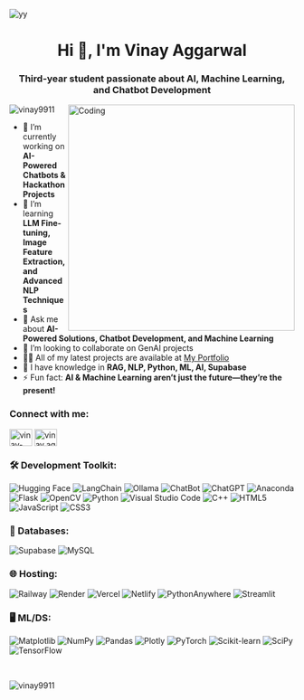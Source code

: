![yy](https://github.com/user-attachments/assets/c5836719-0f02-4de3-a027-f8f2d625a555)
<h1 align="center">Hi 👋, I'm Vinay Aggarwal</h1>  
<h3 align="center">Third-year student passionate about AI, Machine Learning, and Chatbot Development</h3>  
<img align="right" alt="Coding" width="400" src="https://user-images.githubusercontent.com/75851313/151668395-5591532b-28da-46a6-9476-7c9694bcb60e.gif">  

<p align="left"> <img src="https://komarev.com/ghpvc/?username=vinay9911&label=Profile%20views&color=0e75b6&style=flat" alt="vinay9911" /> </p>  

- 🔭 I’m currently working on **AI-Powered Chatbots & Hackathon Projects**  
- 🌱 I’m learning **LLM Fine-tuning, Image Feature Extraction, and Advanced NLP Techniques**  
- 💬 Ask me about **AI-Powered Solutions, Chatbot Development, and Machine Learning**  
- 👯 I’m looking to collaborate on GenAI projects  
- 👨‍💻 All of my latest projects are available at [My Portfolio](https://vinay-aggarwal.netlify.app/)  
- 🧠 I have knowledge in **RAG, NLP, Python, ML, AI, Supabase**  
- ⚡ Fun fact: **AI & Machine Learning aren’t just the future—they’re the present!**

<h3 align="left">Connect with me:</h3>  
<p align="left">  
<a href="https://www.linkedin.com/in/vinay-aggarwal1/" target="blank"><img align="center" src="https://raw.githubusercontent.com/rahuldkjain/github-profile-readme-generator/master/src/images/icons/Social/linked-in-alt.svg" alt="vinay-aggarwal1" height="30" width="40" /></a>  
<a href="https://www.instagram.com/vinay.aggarwal010/" target="blank"><img align="center" src="https://raw.githubusercontent.com/rahuldkjain/github-profile-readme-generator/master/src/images/icons/Social/instagram.svg" alt="vinay.aggarwal010" height="30" width="40" /></a>  
</p>  

<h3 align="left">🛠️ Development Toolkit:</h3>  
<p align="left">  
<img src="https://img.shields.io/badge/-HuggingFace-FDEE21?style=for-the-badge&logo=HuggingFace&logoColor=black" alt="Hugging Face" />
<img src="https://img.shields.io/badge/langchain-1C3C3C?style=for-the-badge&logo=langchain&logoColor=white" alt="LangChain" />
<img src="https://img.shields.io/badge/Ollama-000000.svg?style=for-the-badge&logo=Ollama&logoColor=white" alt="Ollama" />
<img src="https://img.shields.io/badge/ChatBot-0066FF.svg?style=for-the-badge&logo=ChatBot&logoColor=white" alt="ChatBot" />
<img src="https://img.shields.io/badge/chatGPT-74aa9c?style=for-the-badge&logo=openai&logoColor=white" alt="ChatGPT" /> 
<img src="https://img.shields.io/badge/Anaconda-%2344A833.svg?style=for-the-badge&logo=anaconda&logoColor=white" alt="Anaconda"/>  
<img src="https://img.shields.io/badge/flask-%23000.svg?style=for-the-badge&logo=flask&logoColor=white" alt="Flask"/>  
<img src="https://img.shields.io/badge/opencv-%23white.svg?style=for-the-badge&logo=opencv&logoColor=white" alt="OpenCV"/>  
<img src="https://img.shields.io/badge/python-3670A0?style=for-the-badge&logo=python&logoColor=ffdd54" alt="Python"/>  
<img src="https://img.shields.io/badge/Visual%20Studio%20Code-0078d7.svg?style=for-the-badge&logo=visual-studio-code&logoColor=white" alt="Visual Studio Code"/> 
<img src="https://img.shields.io/badge/c++-%2300599C.svg?style=for-the-badge&logo=c%2B%2B&logoColor=white" alt="C++"/>  
<img src="https://img.shields.io/badge/html5-%23E34F26.svg?style=for-the-badge&logo=html5&logoColor=white" alt="HTML5"/>  
<img src="https://img.shields.io/badge/javascript-%23323330.svg?style=for-the-badge&logo=javascript&logoColor=%23F7DF1E" alt="JavaScript"/>  
<img src="https://img.shields.io/badge/css3-%231572B6.svg?style=for-the-badge&logo=css3&logoColor=white" alt="CSS3"/> 
</p>

<h3 align="left">💾 Databases:</h3>  
<p align="left"> 
<img src="https://img.shields.io/badge/Supabase-3ECF8E?style=for-the-badge&logo=supabase&logoColor=white" alt="Supabase"/>
<img src="https://img.shields.io/badge/mysql-4479A1.svg?style=for-the-badge&logo=mysql&logoColor=white" alt="MySQL"/>    
</p>

<h3 align="left">🌐 Hosting:</h3>  
<p align="left">  
<img src="https://a11ybadges.com/badge?logo=railway" alt="Railway" />
<img src="https://img.shields.io/badge/Render-%46E3B7.svg?style=for-the-badge&logo=render&logoColor=white" alt="Render"/>  
<img src="https://img.shields.io/badge/vercel-%23000000.svg?style=for-the-badge&logo=vercel&logoColor=white" alt="Vercel"/>  
<img src="https://img.shields.io/badge/netlify-%23000000.svg?style=for-the-badge&logo=netlify&logoColor=#00C7B7" alt="Netlify"/>  
<img src="https://img.shields.io/badge/pythonanywhere-%232F9FD7.svg?style=for-the-badge&logo=pythonanywhere&logoColor=151515" alt="PythonAnywhere"/>
<img src="https://a11ybadges.com/badge?logo=streamlit" alt="Streamlit" />
</p>  

<h3 align="left">🖥️ ML/DS:</h3>  
<p align="left">  
<img src="https://img.shields.io/badge/Matplotlib-%23ffffff.svg?style=for-the-badge&logo=Matplotlib&logoColor=black" alt="Matplotlib"/>  
<img src="https://img.shields.io/badge/numpy-%23013243.svg?style=for-the-badge&logo=numpy&logoColor=white" alt="NumPy"/>  
<img src="https://img.shields.io/badge/pandas-%23150458.svg?style=for-the-badge&logo=pandas&logoColor=white" alt="Pandas"/>  
<img src="https://img.shields.io/badge/Plotly-%233F4F75.svg?style=for-the-badge&logo=plotly&logoColor=white" alt="Plotly"/>  
<img src="https://img.shields.io/badge/PyTorch-%23EE4C2C.svg?style=for-the-badge&logo=PyTorch&logoColor=white" alt="PyTorch"/>  
<img src="https://img.shields.io/badge/scikit--learn-%23F7931E.svg?style=for-the-badge&logo=scikit-learn&logoColor=white" alt="Scikit-learn"/>  
<img src="https://img.shields.io/badge/SciPy-%230C55A5.svg?style=for-the-badge&logo=scipy&logoColor=white" alt="SciPy"/>  
<img src="https://img.shields.io/badge/TensorFlow-%23FF6F00.svg?style=for-the-badge&logo=TensorFlow&logoColor=white" alt="TensorFlow"/>  
</p>

 

<br />
<p><img align="left" src="https://github-readme-stats.vercel.app/api/top-langs?username=vinay9911&show_icons=true&locale=en&layout=compact" alt="vinay9911" /></p>  
